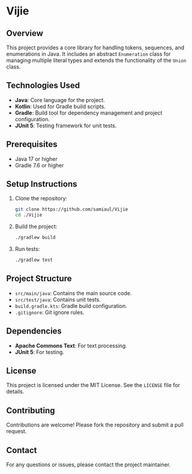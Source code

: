 # Vijie

## Overview
This project provides a core library for handling tokens, sequences, and enumerations in Java. It includes an abstract `Enumeration` class for managing multiple literal types and extends the functionality of the `Union` class.

## Technologies Used
- **Java**: Core language for the project.
- **Kotlin**: Used for Gradle build scripts.
- **Gradle**: Build tool for dependency management and project configuration.
- **JUnit 5**: Testing framework for unit tests.

## Prerequisites
- Java 17 or higher
- Gradle 7.6 or higher

## Setup Instructions
1. Clone the repository:
   ```bash
   git clone https://github.com/samiaul/Vijie
   cd ./Vijie
   ```
2. Build the project:
   ```bash
   ./gradlew build
   ```
3. Run tests:
   ```bash
   ./gradlew test
   ```

## Project Structure
- `src/main/java`: Contains the main source code.
- `src/test/java`: Contains unit tests.
- `build.gradle.kts`: Gradle build configuration.
- `.gitignore`: Git ignore rules.

## Dependencies
- **Apache Commons Text**: For text processing.
- **JUnit 5**: For testing.

## License
This project is licensed under the MIT License. See the `LICENSE` file for details.

## Contributing
Contributions are welcome! Please fork the repository and submit a pull request.

## Contact
For any questions or issues, please contact the project maintainer.
